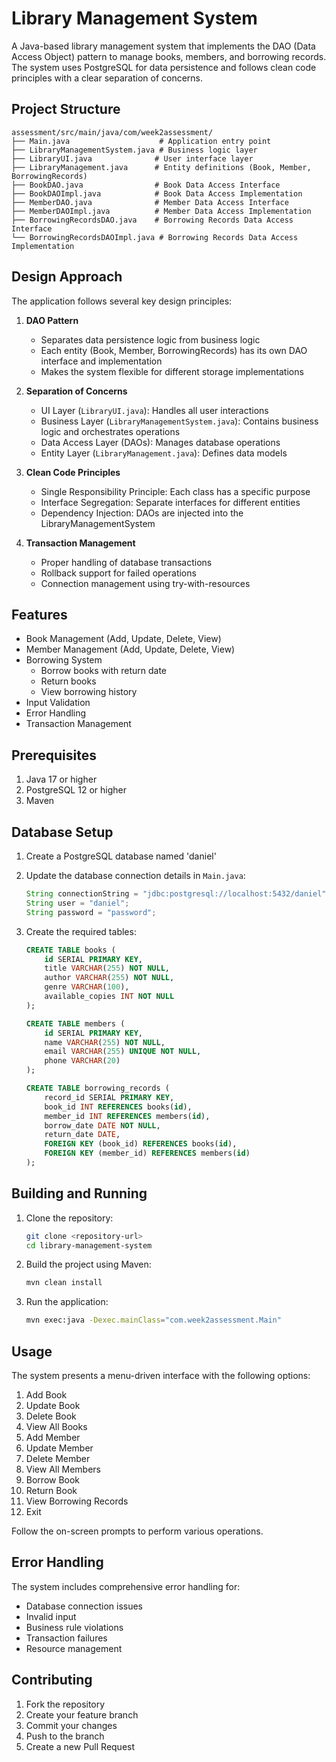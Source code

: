 # Library Management System

A Java-based library management system that implements the DAO (Data Access Object) pattern to manage books, members, and borrowing records. The system uses PostgreSQL for data persistence and follows clean code principles with a clear separation of concerns.

## Project Structure

```
assessment/src/main/java/com/week2assessment/
├── Main.java                    # Application entry point
├── LibraryManagementSystem.java # Business logic layer
├── LibraryUI.java              # User interface layer
├── LibraryManagement.java      # Entity definitions (Book, Member, BorrowingRecords)
├── BookDAO.java                # Book Data Access Interface
├── BookDAOImpl.java            # Book Data Access Implementation
├── MemberDAO.java              # Member Data Access Interface
├── MemberDAOImpl.java          # Member Data Access Implementation
├── BorrowingRecordsDAO.java    # Borrowing Records Data Access Interface
└── BorrowingRecordsDAOImpl.java # Borrowing Records Data Access Implementation
```

## Design Approach

The application follows several key design principles:

1. **DAO Pattern**
   - Separates data persistence logic from business logic
   - Each entity (Book, Member, BorrowingRecords) has its own DAO interface and implementation
   - Makes the system flexible for different storage implementations

2. **Separation of Concerns**
   - UI Layer (`LibraryUI.java`): Handles all user interactions
   - Business Layer (`LibraryManagementSystem.java`): Contains business logic and orchestrates operations
   - Data Access Layer (DAOs): Manages database operations
   - Entity Layer (`LibraryManagement.java`): Defines data models

3. **Clean Code Principles**
   - Single Responsibility Principle: Each class has a specific purpose
   - Interface Segregation: Separate interfaces for different entities
   - Dependency Injection: DAOs are injected into the LibraryManagementSystem

4. **Transaction Management**
   - Proper handling of database transactions
   - Rollback support for failed operations
   - Connection management using try-with-resources

## Features

- Book Management (Add, Update, Delete, View)
- Member Management (Add, Update, Delete, View)
- Borrowing System
  - Borrow books with return date
  - Return books
  - View borrowing history
- Input Validation
- Error Handling
- Transaction Management

## Prerequisites

1. Java 17 or higher
2. PostgreSQL 12 or higher
3. Maven

## Database Setup

1. Create a PostgreSQL database named 'daniel'
2. Update the database connection details in `Main.java`:
   ```java
   String connectionString = "jdbc:postgresql://localhost:5432/daniel";
   String user = "daniel";
   String password = "password";
   ```

3. Create the required tables:
   ```sql
   CREATE TABLE books (
       id SERIAL PRIMARY KEY,
       title VARCHAR(255) NOT NULL,
       author VARCHAR(255) NOT NULL,
       genre VARCHAR(100),
       available_copies INT NOT NULL
   );

   CREATE TABLE members (
       id SERIAL PRIMARY KEY,
       name VARCHAR(255) NOT NULL,
       email VARCHAR(255) UNIQUE NOT NULL,
       phone VARCHAR(20)
   );

   CREATE TABLE borrowing_records (
       record_id SERIAL PRIMARY KEY,
       book_id INT REFERENCES books(id),
       member_id INT REFERENCES members(id),
       borrow_date DATE NOT NULL,
       return_date DATE,
       FOREIGN KEY (book_id) REFERENCES books(id),
       FOREIGN KEY (member_id) REFERENCES members(id)
   );
   ```

## Building and Running

1. Clone the repository:
   ```bash
   git clone <repository-url>
   cd library-management-system
   ```

2. Build the project using Maven:
   ```bash
   mvn clean install
   ```

3. Run the application:
   ```bash
   mvn exec:java -Dexec.mainClass="com.week2assessment.Main"
   ```

## Usage

The system presents a menu-driven interface with the following options:

1. Add Book
2. Update Book
3. Delete Book
4. View All Books
5. Add Member
6. Update Member
7. Delete Member
8. View All Members
9. Borrow Book
10. Return Book
11. View Borrowing Records
12. Exit

Follow the on-screen prompts to perform various operations.

## Error Handling

The system includes comprehensive error handling for:
- Database connection issues
- Invalid input
- Business rule violations
- Transaction failures
- Resource management

## Contributing

1. Fork the repository
2. Create your feature branch
3. Commit your changes
4. Push to the branch
5. Create a new Pull Request 
